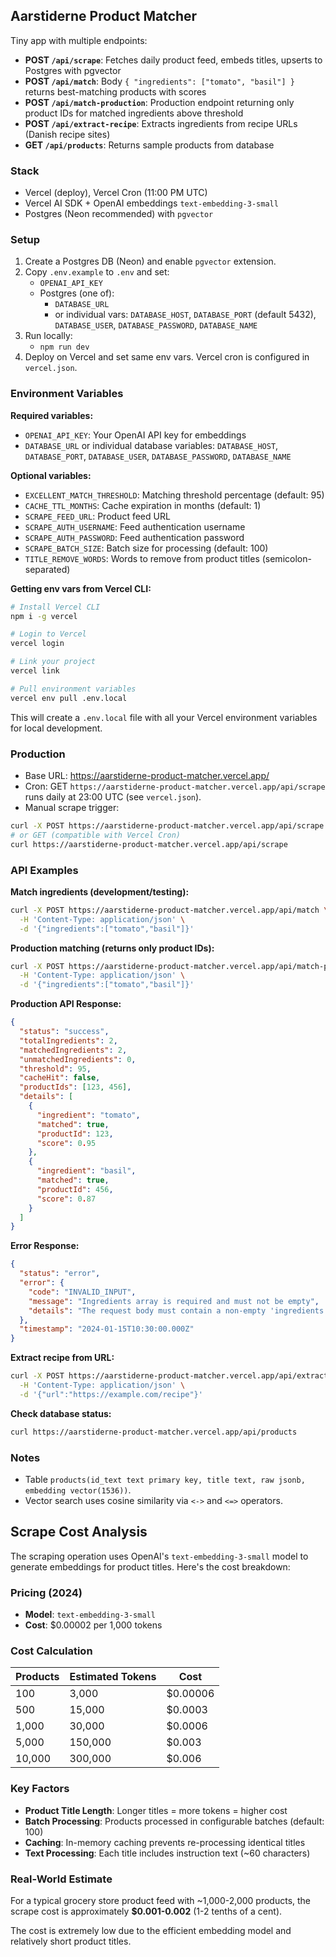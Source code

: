 ## Aarstiderne Product Matcher

Tiny app with multiple endpoints:

- **POST `/api/scrape`**: Fetches daily product feed, embeds titles, upserts to Postgres with pgvector
- **POST `/api/match`**: Body `{ "ingredients": ["tomato", "basil"] }` returns best-matching products with scores
- **POST `/api/match-production`**: Production endpoint returning only product IDs for matched ingredients above threshold
- **POST `/api/extract-recipe`**: Extracts ingredients from recipe URLs (Danish recipe sites)
- **GET `/api/products`**: Returns sample products from database

### Stack
- Vercel (deploy), Vercel Cron (11:00 PM UTC)
- Vercel AI SDK + OpenAI embeddings `text-embedding-3-small`
- Postgres (Neon recommended) with `pgvector`

### Setup
1) Create a Postgres DB (Neon) and enable `pgvector` extension.
2) Copy `.env.example` to `.env` and set:
   - `OPENAI_API_KEY`
   - Postgres (one of):
     - `DATABASE_URL`
     - or individual vars: `DATABASE_HOST`, `DATABASE_PORT` (default 5432), `DATABASE_USER`, `DATABASE_PASSWORD`, `DATABASE_NAME`
3) Run locally:
   - `npm run dev`
4) Deploy on Vercel and set same env vars. Vercel cron is configured in `vercel.json`.

### Environment Variables

**Required variables:**
- `OPENAI_API_KEY`: Your OpenAI API key for embeddings
- `DATABASE_URL` or individual database variables: `DATABASE_HOST`, `DATABASE_PORT`, `DATABASE_USER`, `DATABASE_PASSWORD`, `DATABASE_NAME`

**Optional variables:**
- `EXCELLENT_MATCH_THRESHOLD`: Matching threshold percentage (default: 95)
- `CACHE_TTL_MONTHS`: Cache expiration in months (default: 1)
- `SCRAPE_FEED_URL`: Product feed URL
- `SCRAPE_AUTH_USERNAME`: Feed authentication username
- `SCRAPE_AUTH_PASSWORD`: Feed authentication password
- `SCRAPE_BATCH_SIZE`: Batch size for processing (default: 100)
- `TITLE_REMOVE_WORDS`: Words to remove from product titles (semicolon-separated)

**Getting env vars from Vercel CLI:**
```bash
# Install Vercel CLI
npm i -g vercel

# Login to Vercel
vercel login

# Link your project
vercel link

# Pull environment variables
vercel env pull .env.local
```

This will create a `.env.local` file with all your Vercel environment variables for local development.

### Production

- Base URL: https://aarstiderne-product-matcher.vercel.app/
- Cron: GET `https://aarstiderne-product-matcher.vercel.app/api/scrape` runs daily at 23:00 UTC (see `vercel.json`).
- Manual scrape trigger:

```bash
curl -X POST https://aarstiderne-product-matcher.vercel.app/api/scrape
# or GET (compatible with Vercel Cron)
curl https://aarstiderne-product-matcher.vercel.app/api/scrape
```

### API Examples

**Match ingredients (development/testing):**
```bash
curl -X POST https://aarstiderne-product-matcher.vercel.app/api/match \
  -H 'Content-Type: application/json' \
  -d '{"ingredients":["tomato","basil"]}'
```

**Production matching (returns only product IDs):**
```bash
curl -X POST https://aarstiderne-product-matcher.vercel.app/api/match-production \
  -H 'Content-Type: application/json' \
  -d '{"ingredients":["tomato","basil"]}'
```

**Production API Response:**
```json
{
  "status": "success",
  "totalIngredients": 2,
  "matchedIngredients": 2,
  "unmatchedIngredients": 0,
  "threshold": 95,
  "cacheHit": false,
  "productIds": [123, 456],
  "details": [
    {
      "ingredient": "tomato",
      "matched": true,
      "productId": 123,
      "score": 0.95
    },
    {
      "ingredient": "basil",
      "matched": true,
      "productId": 456,
      "score": 0.87
    }
  ]
}
```

**Error Response:**
```json
{
  "status": "error",
  "error": {
    "code": "INVALID_INPUT",
    "message": "Ingredients array is required and must not be empty",
    "details": "The request body must contain a non-empty 'ingredients' array"
  },
  "timestamp": "2024-01-15T10:30:00.000Z"
}
```

**Extract recipe from URL:**
```bash
curl -X POST https://aarstiderne-product-matcher.vercel.app/api/extract-recipe \
  -H 'Content-Type: application/json' \
  -d '{"url":"https://example.com/recipe"}'
```

**Check database status:**
```bash
curl https://aarstiderne-product-matcher.vercel.app/api/products
```



### Notes
- Table `products(id_text text primary key, title text, raw jsonb, embedding vector(1536))`.
- Vector search uses cosine similarity via `<->` and `<=>` operators.

## Scrape Cost Analysis

The scraping operation uses OpenAI's `text-embedding-3-small` model to generate embeddings for product titles. Here's the cost breakdown:

### Pricing (2024)
- **Model**: `text-embedding-3-small`
- **Cost**: $0.00002 per 1,000 tokens

### Cost Calculation

| Products | Estimated Tokens | Cost |
|----------|------------------|------|
| 100      | 3,000           | $0.00006 |
| 500      | 15,000          | $0.0003 |
| 1,000    | 30,000          | $0.0006 |
| 5,000    | 150,000         | $0.003 |
| 10,000   | 300,000         | $0.006 |

### Key Factors
- **Product Title Length**: Longer titles = more tokens = higher cost
- **Batch Processing**: Products processed in configurable batches (default: 100)
- **Caching**: In-memory caching prevents re-processing identical titles
- **Text Processing**: Each title includes instruction text (~60 characters)

### Real-World Estimate
For a typical grocery store product feed with ~1,000-2,000 products, the scrape cost is approximately **$0.001-0.002** (1-2 tenths of a cent).

The cost is extremely low due to the efficient embedding model and relatively short product titles.
